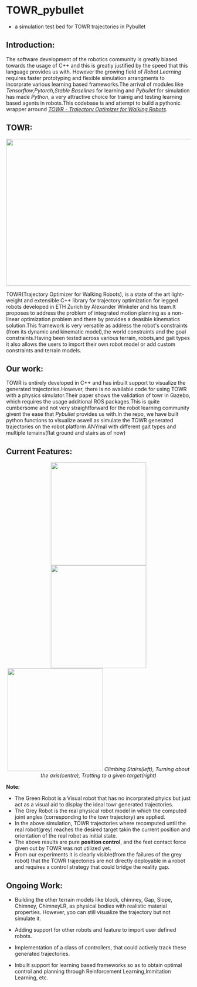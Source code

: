 # TOWR_pybullet
- a simulation test bed for TOWR trajectories in Pybullet

## Introduction:
The software development of the robotics community is greatly biased towards the usage of C++ and this is greatly justified by the speed that this language provides us with. However the growing field of *Robot Learning* requires faster prototyping and flexible simulation arrangments to incorprate various learning based frameworks.The arrival of modules like *Tensorflow,Pytorch,Stable Baselines* for learning and *Pybullet* for simulation has made *Python*, a very attractive choice for trainig and testing learning based agents in robots.This codebase is and attempt to build a pythonic wrapper arround *[TOWR - Trajectory Optimizer for Walking Robots](https://github.com/ethz-adrl/towr)*.

## TOWR:
<p align="center">
   <img width="700" height="400" src="https://github.com/lok-i/towr_pybullet/blob/master/media/towr.gif">
</p>

TOWR(Trajectory Optimizer for Walking Robots), is a state of the art light-weight and extensible C++ library for trajectory optimization for legged robots developed in ETH Zurich by Alexander Winkeler and his team.It proposes to address the problem of integrated motion planning as a non-linear optimization problem and there by provides a deasible kinematics solution.This framework is very versatile as address the robot's constraints (from its dynamic and kinematic model),the world constraints and the goal constraints.Having been tested across various terrain, robots,and gait types it also allows the users to import their own robot model or add custom constraints and terrain models.

## Our work:

TOWR is entirely developed in C++ and has inbuilt support to visualize the generated trajectories.However, there is no available code for using TOWR with a physics simulator.Their paper shows the validation of towr in Gazebo, which requires
the usage additional ROS packages.This is quite cumbersome and not very straightforward for the robot learning community givent the ease that *Pybullet* provides us with.In the repo, we have built python functions to visualize aswell as simulate the TOWR generated trajectories on the robot platform ANYmal with different gait types and multiple terrains(flat ground and stairs as of now)

## Current Features:

<p align="center">
   <img width="260" height="280" src="https://github.com/lok-i/towr_pybullet/blob/master/media/stairs.gif">
   <img width="260" height="280" src="https://github.com/lok-i/towr_pybullet/blob/master/media/turn.gif">
   <img width="260" height="280" src="https://github.com/lok-i/towr_pybullet/blob/master/media/trot.gif">
    <i>Climbing Stairs(left), Turning about the axis(centre), Trotting to a given target(right) </i><br>
</p>

**Note:**

* The Green Robot is a Visual robot that has no incorprated phyics but just act as a visual aid to display the ideal towr generated trajectories.
* The Grey Robot is the real physical robot model in which the computed joint angles (corresponding to the towr trajectory) are applied.
* In the above simulation, TOWR trajectories where recomputed until the real robot(grey) reaches the desired target takin the current position and orientation of the real robot as initial state.
* The above results are pure **position control**, and the feet contact force given out by TOWR was not utilized yet.
* From our experiments it is clearly visible(from the failures of the grey robot) that the TOWR trajectories are not directly deployable in a robot and requires a control strategy that could bridge the reality gap.


## Ongoing Work:

* Building the other terrain models like block, chimney, Gap, Slope, Chimney, ChimneyLR, as physical bodies with realistic material properties. However, yoo can still visualize the trajectory but not simulate it.

* Adding support for other robots and feature to import user defined robots.

* Implementation of a class of controllers, that could actively track these generated trajectories.

* Inbuilt support for learning based frameworks so as to obtain optimal control and planning through Reinforcement Learning,Immitation Learning, etc. 
